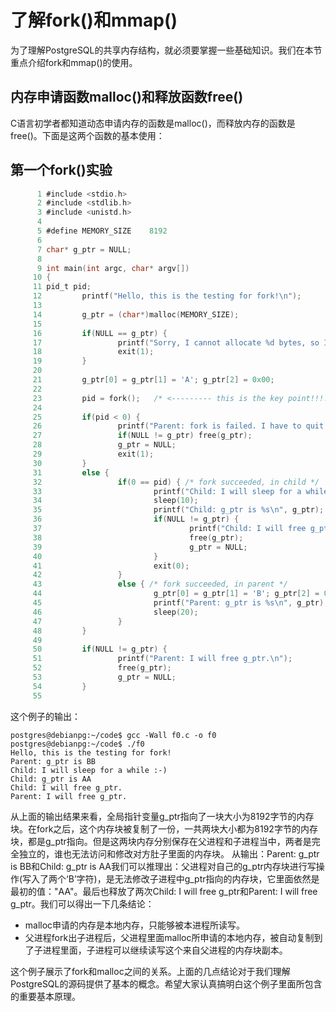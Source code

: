 
# 了解fork()和mmap()

为了理解PostgreSQL的共享内存结构，就必须要掌握一些基础知识。我们在本节重点介绍fork和mmap()的使用。

## 内存申请函数malloc()和释放函数free()

C语言初学者都知道动态申请内存的函数是malloc()，而释放内存的函数是free()。下面是这两个函数的基本使用：


## 第一个fork()实验

```c
      1 #include <stdio.h>
      2 #include <stdlib.h>
      3 #include <unistd.h>
      4
      5 #define MEMORY_SIZE    8192
      6
      7 char* g_ptr = NULL;
      8
      9 int main(int argc, char* argv[])
     10 {
     11 pid_t pid;
     12         printf("Hello, this is the testing for fork!\n");
     13
     14         g_ptr = (char*)malloc(MEMORY_SIZE);
     15
     16         if(NULL == g_ptr) {
     17                 printf("Sorry, I cannot allocate %d bytes, so I have to quit!\n", MEMORY_SIZE);
     18                 exit(1);
     19         }
     20
     21         g_ptr[0] = g_ptr[1] = 'A'; g_ptr[2] = 0x00;
     22
     23         pid = fork();   /* <--------- this is the key point!!!!!!! --------------- */
     24
     25         if(pid < 0) {
     26                 printf("Parent: fork is failed. I have to quit!\n");
     27                 if(NULL != g_ptr) free(g_ptr);
     28                 g_ptr = NULL;
     29                 exit(1);
     30         }
     31         else {
     32                 if(0 == pid) { /* fork succeeded, in child */
     33                         printf("Child: I will sleep for a while :-) \n");
     34                         sleep(10);
     35                         printf("Child: g_ptr is %s\n", g_ptr);
     36                         if(NULL != g_ptr) {
     37                                 printf("Child: I will free g_ptr.\n");
     38                                 free(g_ptr);
     39                                 g_ptr = NULL;
     40                         }
     41                         exit(0);
     42                 }
     43                 else { /* fork succeeded, in parent */
     44                         g_ptr[0] = g_ptr[1] = 'B'; g_ptr[2] = 0x00;
     45                         printf("Parent: g_ptr is %s\n", g_ptr);
     46                         sleep(20);
     47                 }
     48         }
     49
     50         if(NULL != g_ptr) {
     51                 printf("Parent: I will free g_ptr.\n");
     52                 free(g_ptr);
     53                 g_ptr = NULL;
     54         }
     55

```
这个例子的输出：
```
postgres@debianpg:~/code$ gcc -Wall f0.c -o f0
postgres@debianpg:~/code$ ./f0
Hello, this is the testing for fork!
Parent: g_ptr is BB
Child: I will sleep for a while :-)
Child: g_ptr is AA
Child: I will free g_ptr.
Parent: I will free g_ptr.

```
从上面的输出结果来看，全局指针变量g_ptr指向了一块大小为8192字节的内存块。在fork之后，这个内存块被复制了一份，一共两块大小都为8192字节的内存块，都是g_ptr指向。但是这两块内存分别保存在父进程和子进程当中，两者是完全独立的，谁也无法访问和修改对方肚子里面的内存块。
从输出：Parent: g_ptr is BB和Child: g_ptr is AA我们可以推理出：父进程对自己的g_ptr内存块进行写操作(写入了两个‘B’字符)，是无法修改子进程中g_ptr指向的内存块，它里面依然是最初的值："AA"。最后也释放了两次Child: I will free g_ptr和Parent: I will free g_ptr。我们可以得出一下几条结论：
- malloc申请的内存是本地内存，只能够被本进程所读写。
- 父进程fork出子进程后，父进程里面malloc所申请的本地内存，被自动复制到了子进程里面，子进程可以继续读写这个来自父进程的内存块副本。

这个例子展示了fork和malloc之间的关系。上面的几点结论对于我们理解PostgreSQL的源码提供了基本的概念。希望大家认真搞明白这个例子里面所包含的重要基本原理。




